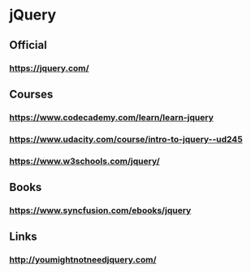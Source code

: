 # jQuery
## Official
### https://jquery.com/
## Courses
### https://www.codecademy.com/learn/learn-jquery
### https://www.udacity.com/course/intro-to-jquery--ud245
### https://www.w3schools.com/jquery/
## Books
### https://www.syncfusion.com/ebooks/jquery
## Links
### http://youmightnotneedjquery.com/
